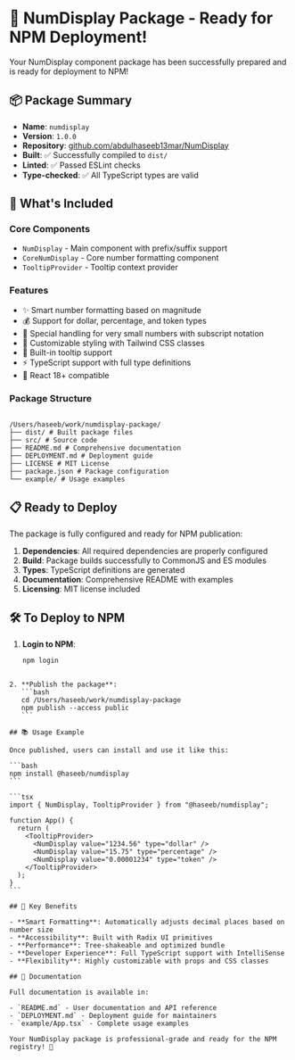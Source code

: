# 🎉 NumDisplay Package - Ready for NPM Deployment!

Your NumDisplay component package has been successfully prepared and is ready for deployment to NPM!

## 📦 Package Summary

- **Name**: `numdisplay`
- **Version**: `1.0.0`
- **Repository**: [github.com/abdulhaseeb13mar/NumDisplay](https://github.com/abdulhaseeb13mar/NumDisplay)
- **Built**: ✅ Successfully compiled to `dist/`
- **Linted**: ✅ Passed ESLint checks
- **Type-checked**: ✅ All TypeScript types are valid

## 🚀 What's Included

### Core Components

- `NumDisplay` - Main component with prefix/suffix support
- `CoreNumDisplay` - Core number formatting component
- `TooltipProvider` - Tooltip context provider

### Features

- ✨ Smart number formatting based on magnitude
- 💰 Support for dollar, percentage, and token types
- 🔢 Special handling for very small numbers with subscript notation
- 🎨 Customizable styling with Tailwind CSS classes
- 📱 Built-in tooltip support
- ⚡ TypeScript support with full type definitions
- 🎯 React 18+ compatible

### Package Structure

```

/Users/haseeb/work/numdisplay-package/
├── dist/ # Built package files
├── src/ # Source code
├── README.md # Comprehensive documentation
├── DEPLOYMENT.md # Deployment guide
├── LICENSE # MIT License
├── package.json # Package configuration
└── example/ # Usage examples

```

## 📋 Ready to Deploy

The package is fully configured and ready for NPM publication:

1. **Dependencies**: All required dependencies are properly configured
2. **Build**: Package builds successfully to CommonJS and ES modules
3. **Types**: TypeScript definitions are generated
4. **Documentation**: Comprehensive README with examples
5. **Licensing**: MIT license included

## 🛠 To Deploy to NPM

1. **Login to NPM**:

   ```bash
   npm login
   ```

````

2. **Publish the package**:
   ```bash
   cd /Users/haseeb/work/numdisplay-package
   npm publish --access public
   ```

## 📚 Usage Example

Once published, users can install and use it like this:

```bash
npm install @haseeb/numdisplay
```

```tsx
import { NumDisplay, TooltipProvider } from "@haseeb/numdisplay";

function App() {
  return (
    <TooltipProvider>
      <NumDisplay value="1234.56" type="dollar" />
      <NumDisplay value="15.75" type="percentage" />
      <NumDisplay value="0.00001234" type="token" />
    </TooltipProvider>
  );
}
```

## 🎯 Key Benefits

- **Smart Formatting**: Automatically adjusts decimal places based on number size
- **Accessibility**: Built with Radix UI primitives
- **Performance**: Tree-shakeable and optimized bundle
- **Developer Experience**: Full TypeScript support with IntelliSense
- **Flexibility**: Highly customizable with props and CSS classes

## 📖 Documentation

Full documentation is available in:

- `README.md` - User documentation and API reference
- `DEPLOYMENT.md` - Deployment guide for maintainers
- `example/App.tsx` - Complete usage examples

Your NumDisplay package is professional-grade and ready for the NPM registry! 🚀
````
